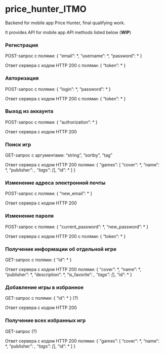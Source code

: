 # price_hunter_ITMO
Backend for mobile app Price Hunter, final qualifying work.

It provides API for mobile app
API methods listed below (**WIP**)

[//]: # (TODO: add regex)

[//]: # (TODO: think about GET or POST)

[//]: # (TODO: add methods paths)

[//]: # (TODO: add errors)

### Регистрация
POST-запрос с полями:
{
“email”: *,
“username”: *,
“password”: *
}

Ответ сервера с кодом
HTTP 200 с полями:
{
“token”: *
}

### Авторизация
POST-запрос с полями: {
“login”: *,
“password”: *
}

Ответ сервера с кодом
HTTP 200 с полями:
{
“token”: *
}

### Выход из аккаунта
POST-запрос с полями: {
“authorization”: *
}

Ответ сервера с кодом
HTTP 200

### Поиск игр
GET-запрос с аргументами:
“string”, “sortby”, “tag”

Ответ сервера с кодом
HTTP 200 полями:
{
“games”: [
“cover”: *,
“name”: *,
“publisher”: *,
“tags”: [*],
“id”: *
]
}

### Изменение адреса электронной почты
POST-запрос с полями: {
“new_email”: *
}

Ответ сервера с кодом
HTTP 200

### Изменение пароля
POST-запрос с полями: {
“current_password”: *,
“new_password”: *
}

Ответ сервера с кодом
HTTP 200  с полями:
{
“token”: *
}

### Получение информации об отдельной игре
GET-запрос с полями: {
“id”: *
}

Ответ сервера с кодом
HTTP 200 полями:
{
“cover”: *,
“name”: *,
“publisher”: *,
“description”: *,
“is_favorite”: *,
“tags”: [*],
“id”: *
}

### Добавление игры в избранное
GET-запрос с полями: {
“id”: *
} (?)

Ответ сервера с кодом
HTTP 200

### Получение всех избранных игр
GET-запрос (?)

Ответ сервера с кодом
HTTP 200 полями:
{
“games”: [
“cover”: *,
“name”: *,
“publisher”: *,
“tags”: [*],
“id”: *
]
}

